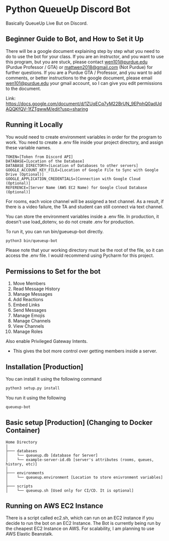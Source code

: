 # Python QueueUp Discord Bot
Basically QueueUp Live But on Discord. 

## Beginner Guide to Bot, and How to Set it Up
There will be a google document explaining step by step what you need to do to use the bot for your class. If you are an instructor,
and you want to use this program, but you are stuck, please contact wen101@purdue.edu (Purdue Professor / GTA) or mattwen2018@gmail.com (Not Purdue) for further questions. 
If you are a Purdue GTA / Professor, and you want to add comments, or better instructions to the google document, 
please email wen101@purdue.edu your gmail account, so I can give you edit
permissions to the document. 

Link: https://docs.google.com/document/d/1ZUqECq7yM22BrUN_9EPphQ0adUdAQQKfQV-1fZTgwwM/edit?usp=sharing

## Running it Locally
You would need to create environment variables in order for the program to work. 
You need to create a .env file inside your project directory, and assign these variable names. 
```
TOKEN=[Token from Discord API]
DATABASE=[Location of the Database]
DATABASE_DIRECTORY=[Location of Databases to other servers]
GOOGLE_ACCOUNT_KEY_FILE=[Location of Google File to Sync with Google Drive (Optional)]
GOOGLE_APPLICATION_CREDENTIALS=[Connection with Google Cloud (Optional)]
REFERENCE=[Server Name (AWS EC2 Name) for Google Cloud Database (Optional)]
```
For rooms, each voice channel will be assigned a text channel. As a result, if there is a video failure, the TA and student can still connect via text channel.

You can store the environment variables inside a .env file. In production, it doesn't use load_dotenv, so do not create .env for production. 

To run it, you can run bin/gueueup-bot directly. 
```bash
python3 bin/queueup-bot
```
Please note that your working directory must be the root of the file, so it can access the .env file. I would recommend using Pycharm for this project. 

## Permissions to Set for the bot
1. Move Members
2. Read Message History
3. Manage Messages
4. Add Reactions
5. Embed Links
6. Send Messages
7. Manage Emojis
8. Manage Channels
9. View Channels
10. Manage Roles

Also enable Privileged Gateway Intents.
- This gives the bot more control over getting members inside a server.

## Installation [Production]
You can install it using the following command
```bash
python3 setup.py install
```

You run it using the following
```bash
queueup-bot
```

## Basic setup [Production] (Changing to Docker Container)
```.
Home Directory
│
├─── databases
│    └── queueup.db [database for Server]
│    └── example-server-id.db [server's attributes (rooms, queues, history, etc)]
│
├─── environments 
│    └── queueup.environment [Location to store enivronment variables]
│
├─── scripts 
│    └── queueup.sh [Used only for CI/CD. It is optional]
```

## Running on AWS EC2 Instance
There is a script called ec2.sh, which can run on an EC2 instance if you decide to run the bot on an EC2 Instance. 
The Bot is currently being run by the cheapest EC2 Instance on AWS. 
For scalability, I am planning to use AWS Elastic Beanstalk.
